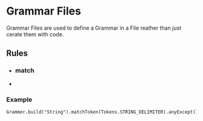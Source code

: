 # Grammar Files
Grammar Files are used to define a Grammar in a File reather than just cerate them with code.
## Rules

 - ### match
 - 

### Example

    Grammer.build("String").matchToken(Tokens.STRING_DELIMITER).anyExcept()

<!--stackedit_data:
eyJoaXN0b3J5IjpbLTIxMTM2ODAwNzAsLTEyNTAwMzMwNjJdfQ
==
-->